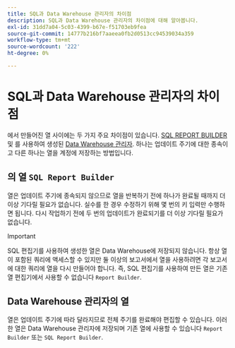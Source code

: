 ```yaml
---
title: SQL과 Data Warehouse 관리자의 차이점
description: SQL과 Data Warehouse 관리자의 차이점에 대해 알아봅니다.
exl-id: 31dd7a04-5c03-4399-b67e-f51703eb9fea
source-git-commit: 14777b216bf7aaeea0fb2d0513cc94539034a359
workflow-type: tm+mt
source-wordcount: '222'
ht-degree: 0%

---
```


# SQL과 Data Warehouse 관리자의 차이점

에서 만들어진 열 사이에는 두 가지 주요 차이점이 있습니다. [SQL REPORT BUILDER](../dev-reports/sql-rpt-bldr.md) 및 를 사용하여 생성된 [Data Warehouse 관리자](../data-warehouse-mgr/creating-calculated-columns.md). 하나는 업데이트 주기에 대한 종속이고 다른 하나는 열을 계정에 저장하는 방법입니다.

## 의 열 `SQL Report Builder`

열은 업데이트 주기에 종속되지 않으므로 열을 반복하기 전에 하나가 완료될 때까지 더 이상 기다릴 필요가 없습니다. 실수를 한 경우 수정하기 위해 몇 번의 키 입력만 수행하면 됩니다. 다시 작업하기 전에 두 번의 업데이트가 완료되기를 더 이상 기다릴 필요가 없습니다.

>[!IMPORTANT]
>
>SQL 편집기를 사용하여 생성한 열은 Data Warehouse에 저장되지 않습니다. 항상 열이 포함된 쿼리에 액세스할 수 있지만 둘 이상의 보고서에서 열을 사용하려면 각 보고서에 대한 쿼리에 열을 다시 만들어야 합니다. 즉, SQL 편집기를 사용하여 만든 열은 기존 열 편집기에서 사용할 수 없습니다 `Report Builder`.

## Data Warehouse 관리자의 열

열은 업데이트 주기에 따라 달라지므로 전체 주기를 완료해야 편집할 수 있습니다. 이러한 열은 Data Warehouse 관리자에 저장되며 기존 열에 사용할 수 있습니다 `Report Builder` 또는 `SQL Report Builder`.
